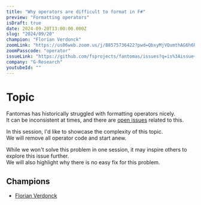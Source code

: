 ```yaml
---
title: "Why operators are difficult to format in F#"
preview: "Formatting operators"
isDraft: true
date: 2024-09-20T13:00:00.000Z
slug: "2024/09/20"
champion: "Florian Verdonck"
zoomLink: "https://us06web.zoom.us/j/88575736422?pwd=QbxyMjVQumthAG6h6huwXwi4aSavKE.1"
zoomPasscode: "operator"
issueLink: "https://github.com/fsprojects/fantomas/issues?q=is%3Aissue+is%3Aopen+operator"
company: "G-Research"
youtubeId: ""
---
```


# Topic

Fantomas has historically struggled with formatting operators nicely.  
It can be inconsistent at times, and there are [open issues](https://github.com/fsprojects/fantomas/issues?q=is%3Aissue+is%3Aopen+operator) related to this.

In this session, I'd like to showcase the complexity of this topic.  
We will remove all operator code and start anew. 

While we won't solve this problem in one session, it may inspire others to explore this issue further.  
We will also highlight why there is no easy fix for this problem.

## Champions

- [Florian Verdonck](https://github.com/nojaf)
